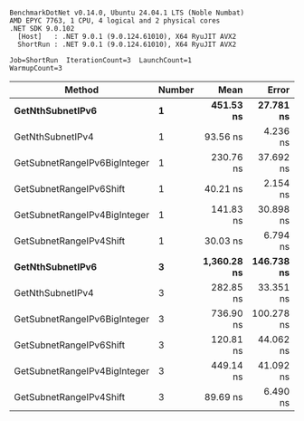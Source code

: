 ```

BenchmarkDotNet v0.14.0, Ubuntu 24.04.1 LTS (Noble Numbat)
AMD EPYC 7763, 1 CPU, 4 logical and 2 physical cores
.NET SDK 9.0.102
  [Host]   : .NET 9.0.1 (9.0.124.61010), X64 RyuJIT AVX2
  ShortRun : .NET 9.0.1 (9.0.124.61010), X64 RyuJIT AVX2

Job=ShortRun  IterationCount=3  LaunchCount=1  
WarmupCount=3  

```
| Method                       | Number | Mean        | Error      | StdDev   | Min         | Max         | Gen0   | Allocated |
|----------------------------- |------- |------------:|-----------:|---------:|------------:|------------:|-------:|----------:|
| **GetNthSubnetIPv6**             | **1**      |   **451.53 ns** |  **27.781 ns** | **1.523 ns** |   **449.96 ns** |   **453.00 ns** | **0.0381** |     **640 B** |
| GetNthSubnetIPv4             | 1      |    93.56 ns |   4.236 ns | 0.232 ns |    93.42 ns |    93.82 ns | 0.0095 |     160 B |
| GetSubnetRangeIPv6BigInteger | 1      |   230.76 ns |  37.692 ns | 2.066 ns |   229.13 ns |   233.08 ns | 0.0257 |     432 B |
| GetSubnetRangeIPv6Shift      | 1      |    40.21 ns |   2.154 ns | 0.118 ns |    40.11 ns |    40.34 ns | 0.0095 |     160 B |
| GetSubnetRangeIPv4BigInteger | 1      |   141.83 ns |  30.898 ns | 1.694 ns |   140.07 ns |   143.45 ns | 0.0124 |     208 B |
| GetSubnetRangeIPv4Shift      | 1      |    30.03 ns |   6.794 ns | 0.372 ns |    29.69 ns |    30.43 ns | 0.0105 |     176 B |
| **GetNthSubnetIPv6**             | **3**      | **1,360.28 ns** | **146.738 ns** | **8.043 ns** | **1,352.90 ns** | **1,368.86 ns** | **0.1183** |    **2000 B** |
| GetNthSubnetIPv4             | 3      |   282.85 ns |  33.351 ns | 1.828 ns |   281.02 ns |   284.67 ns | 0.0286 |     480 B |
| GetSubnetRangeIPv6BigInteger | 3      |   736.90 ns | 100.278 ns | 5.497 ns |   733.67 ns |   743.24 ns | 0.0772 |    1296 B |
| GetSubnetRangeIPv6Shift      | 3      |   120.81 ns |  44.062 ns | 2.415 ns |   119.06 ns |   123.56 ns | 0.0286 |     480 B |
| GetSubnetRangeIPv4BigInteger | 3      |   449.14 ns |  41.092 ns | 2.252 ns |   446.73 ns |   451.19 ns | 0.0372 |     624 B |
| GetSubnetRangeIPv4Shift      | 3      |    89.69 ns |   6.490 ns | 0.356 ns |    89.28 ns |    89.93 ns | 0.0315 |     528 B |
